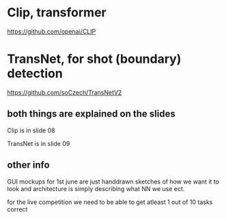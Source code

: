 # Clip, transformer
https://github.com/openai/CLIP

# TransNet, for shot (boundary) detection
https://github.com/soCzech/TransNetV2

## both things are explained on the slides
Clip is in slide 08

TransNet is in slide 09

## other info
GUI mockups for 1st june are just handdrawn sketches of how we want it to look and architecture is simply describing what NN we use ect. 

for the live competition we need to be able to get atleast 1 out of 10 tasks correct
